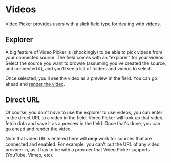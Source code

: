 # Videos
Video Picker provides users with a slick field type for dealing with videos.

## Explorer
A big feature of Video Picker is (shockingly) to be able to pick videos from your connected source. The field comes with an "explorer" for your videos. Select the source you want to browse (assuming you've created the source, and connected it), and you'll see a list of folders and videos to select.

Once selected, you'll see the video as a preview in the field. You can go ahead and [render the video](docs:template-guides/rendering-videos).

## Direct URL
Of course, you don't _have_ to use the explorer to use videos, you can enter in the direct URL to a video in the field. Video Picker will look up that video, fetch data and save it as a preview in the field. Once that's done, you can go ahead and [render the video](docs:template-guides/rendering-videos).

Note that video URLs entered here will **only** work for sources that are connected and enabled. For example, you can't put the URL of any video provider in, as it has to be with a provider that Video Picker supports (YouTube, Vimeo, etc).
